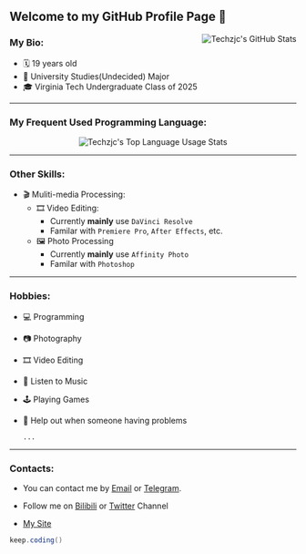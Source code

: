 ## Welcome to my GitHub Profile Page 👋

<img align="right" src="https://github-readme-stats.vercel.app/api?username=g497813927&count_private=true&show_icons=true&include_all_commits=true" alt="Techzjc's GitHub Stats">

### My Bio:

* 🗓 19 years old
* 🎒 University Studies(Undecided) Major
* 🎓 Virginia Tech Undergraduate Class of 2025

---

### My Frequent Used Programming Language:

<div align=center>
<img src="https://github-readme-stats.vercel.app/api/top-langs/?username=g497813927&langs_count=8&layout=compact" alt="Techzjc's Top Language Usage Stats">
</div>

---

### Other Skills:

* 🎬 Muliti-media Processing:
  * 🎞 Video Editing:
    * Currently **mainly** use  `DaVinci Resolve`
    * Familar with `Premiere Pro`, `After Effects`, etc.
  * 🖼 Photo Processing
    * Currently **mainly** use  `Affinity Photo`
    * Familar with `Photoshop`

---

### Hobbies:

* 💻 Programming

* 📷 Photography

* 🎞 Video Editing

* 🎵 Listen to Music

* 🕹 Playing Games

* 👋 Help out when someone having problems

  `...`

---

### Contacts:

* You can contact me by [Email](mailto:admin@techzjc.com) or [Telegram](https://t.me/techzjc).

* Follow me on [Bilibili](https://space.bilibili.com/30023942) or [Twitter](https://twitter.com/techzjc) Channel
* [My Site](https://www.techzjc.com/index_en-US.html)

```java
keep.coding()
```


